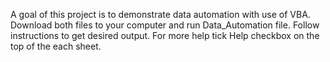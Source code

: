 A goal of this project is to demonstrate data automation with use of VBA.
Download both files to your computer and run Data_Automation file.
Follow instructions to get desired output. For more help tick Help checkbox on the top of the each sheet.
